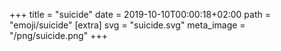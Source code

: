 +++
title = "suicide"
date = 2019-10-10T00:00:18+02:00
path = "emoji/suicide"
[extra]
svg = "suicide.svg"
meta_image = "/png/suicide.png"
+++
